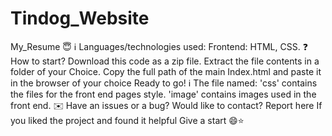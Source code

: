 # Tindog_Website
My_Resume 😇 ℹ️ Languages/technologies used: Frontend: HTML, CSS.  ❓ How to start? Download this code as a zip file. Extract the file contents in a folder of your Choice. Copy the full path of the main Index.html and paste it in the browser of your choice Ready to go!  ℹ️ The file named: 'css' contains the files for the front end pages style. 'image' contains images used in the front end.  ✉️ Have an issues or a bug? Would like to contact? Report here  If you liked the project and found it helpful  Give a start 😄⭐
